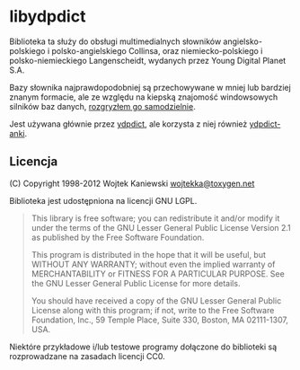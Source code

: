 libydpdict
==========

Biblioteka ta służy do obsługi multimedialnych słowników angielsko-polskiego
i polsko-angielskiego Collinsa, oraz niemiecko-polskiego i polsko-niemieckiego
Langenscheidt, wydanych przez Young Digital Planet S.A.

Bazy słownika najprawdopodobniej są przechowywane w mniej lub bardziej znanym
formacie, ale ze względu na kiepską znajomość windowsowych silników baz danych,
[rozgryzłem go samodzielnie](FILE-FORMAT.md).

Jest używana głównie przez [ydpdict](https://github.com/wojtekka/ydpdict), ale 
korzysta z niej również [ydpdict-anki](https://github.com/porridge/ydpdict-anki).

Licencja
--------

(C) Copyright 1998-2012 Wojtek Kaniewski <wojtekka@toxygen.net>

Biblioteka jest udostępniona na licencji GNU LGPL.

> This library is free software; you can redistribute it and/or modify
> it under the terms of the GNU Lesser General Public License Version
> 2.1 as published by the Free Software Foundation.
>
> This program is distributed in the hope that it will be useful,
> but WITHOUT ANY WARRANTY; without even the implied warranty of
> MERCHANTABILITY or FITNESS FOR A PARTICULAR PURPOSE.  See the
> GNU Lesser General Public License for more details.
>
> You should have received a copy of the GNU Lesser General Public
> License along with this program; if not, write to the Free Software
> Foundation, Inc., 59 Temple Place, Suite 330, Boston, MA 02111-1307,
> USA.

Niektóre przykładowe i/lub testowe programy dołączone do biblioteki są
rozprowadzane na zasadach licencji CC0.
